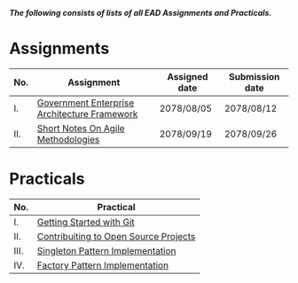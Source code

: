***The following consists of lists of all EAD Assignments and Practicals.***
# Assignments
| No. | Assignment | Assigned date | Submission date |
| ------ | ------ | ------ | ------ |
| I. |  [Government Enterprise Architecture Framework] | 2078/08/05 | 2078/08/12 |
| II. |[Short Notes On Agile Methodologies] | 2078/09/19 | 2078/09/26 |

[Government Enterprise Architecture Framework]: https://github.com/asmit1/EAD/blob/f57eb79f85a2d0748a369b69dd98612c222f6bee/Assignment/Assignment%20I.pdf
[Short Notes On Agile Methodologies]: https://github.com/asmit1/EAD/blob/main/Assignment/Assignment%20II.pdf

# Practicals
| No. | Practical |
| ------ | ------ |
| I. |  [Getting Started with Git] |
| II. |[Contribuiting to Open Source Projects] |
| III. |[Singleton Pattern Implementation] |
| IV. |[Factory Pattern Implementation] |

[Getting Started with Git]: https://github.com/asmit1/EAD/blob/main/Practical/Lab1/readme.md
[Contribuiting to Open Source Projects]: https://github.com/asmit1/EAD/blob/main/Practical/Lab%202/readme.md
[Singleton Pattern Implementation]: https://github.com/asmit1/EAD/tree/main/Practical/Lab3
[Factory Pattern Implementation]: https://github.com/asmit1/EAD/tree/main/Practical/Lab%204
